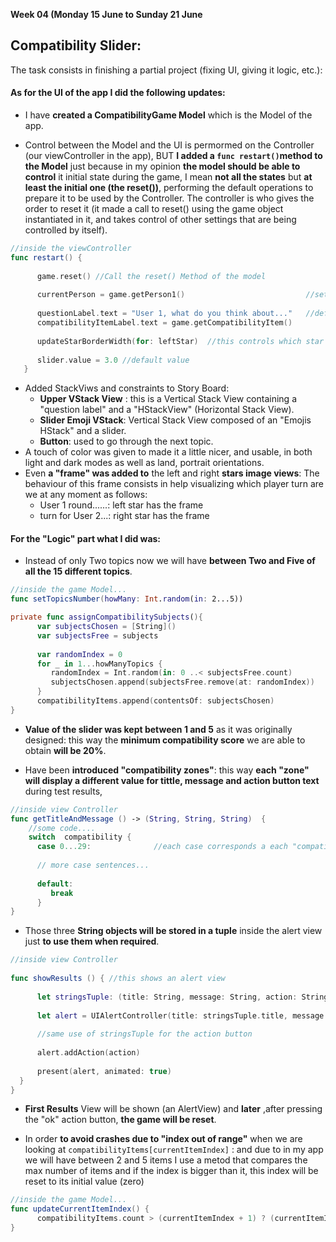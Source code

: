 **Week 04 (Monday 15 June to Sunday 21 June**  

## Compatibility Slider: 

The task consists in finishing a partial project (fixing UI, giving it logic, etc.):  

#### As for the **UI** of the app I did the following updates:
- I have **created a CompatibilityGame Model** which is the Model of the app.  

- Control between the Model and the UI is permormed on the Controller (our viewController in the app), BUT **I added a `func restart()`method to the Model** just because in my opinion **the model should be able to control** it initial state during the game, I mean **not all the states** but **at least the initial one (the reset())**, performing the default operations to prepare it to be used by the Controller. The controller is who gives the order to reset it (it made a call to reset() using the game object instantiated in it, and takes control of other settings that are being controlled by itself).
```Swift
//inside the viewController
func restart() {
      
      game.reset() //Call the reset() Method of the model
   
      currentPerson = game.getPerson1()                           //sets currentPerson to person1
      
      questionLabel.text = "User 1, what do you think about..."   //default message
      compatibilityItemLabel.text = game.getCompatibilityItem()
      
      updateStarBorderWidth(for: leftStar)  //this controls which star is taking the "frame" (left start means user 1)
      
      slider.value = 3.0 //default value
   }

```

- Added StackViws and constraints to Story Board:
  - **Upper VStack View** : this is a Vertical Stack View containing a "question label" and a "HStackView" (Horizontal Stack View).
  - **Slider Emoji VStack**: Vertical Stack View composed of an "Emojis HStack" and a slider.
  - **Button**: used to go through the next topic.
 - A touch of color was given to made it a little nicer, and usable, in both light and dark modes as well as land, portrait orientations.
 - Even **a "frame" was added to** the left and right **stars image views**: The behaviour of this frame consists in help visualizing which player turn are we at any moment as follows:
   - User 1 round......: left star has the frame
   - turn for User 2...: right star has the frame

#### For the **"Logic"** part what I did was:  
- Instead of only Two topics now we will have **between Two and Five of all the 15 different topics**.
```Swift
//inside the game Model...
func setTopicsNumber(howMany: Int.random(in: 2...5))

private func assignCompatibilitySubjects(){
      var subjectsChosen = [String]()
      var subjectsFree = subjects
      
      var randomIndex = 0
      for _ in 1...howManyTopics {
         randomIndex = Int.random(in: 0 ..< subjectsFree.count)
         subjectsChosen.append(subjectsFree.remove(at: randomIndex))
      }
      compatibilityItems.append(contentsOf: subjectsChosen)
}
```
- **Value of the slider was kept between 1 and 5** as it was originally designed: this way the **minimum compatibility score** we are able to obtain **will be 20%**.


- Have been **introduced "compatibility zones"**: this way **each "zone" will display a different value for tittle, message and action button text** during test results, 

```Swift
//inside view Controller
func getTitleAndMessage () -> (String, String, String)  {
    //some code....
    switch  compatibility { 
      case 0...29:              //each case corresponds a each "compatibility zone"
      
      // more case sentences...
      
      default:
         break
      }
}
```

- Those three  **String objects will be stored in a tuple** inside the alert view just **to use them when required**.
```Swift
//inside view Controller
  
func showResults () { //this shows an alert view
   
      let stringsTuple: (title: String, message: String, action: String) = getTitleAndMessage()
      
      let alert = UIAlertController(title: stringsTuple.title, message: stringsTuple.message, preferredStyle: .alert)
     
      //same use of stringsTuple for the action button
      
      alert.addAction(action)
      
      present(alert, animated: true)
  }
}

```
- **First Results** View will be shown (an AlertView) and **later** ,after pressing the "ok" action button, **the game will be reset**.  


- In order **to avoid crashes due to "index out of range"** when we are looking at `compatibilityItems[currentItemIndex]` : and due to in my app we will have between 2 and 5 items
I use a metod that compares the max number of items and if the index is bigger than it, this index will be reset to its initial value (zero) 
```Swift 
//inside the game Model...
func updateCurrentItemIndex() {
      compatibilityItems.count > (currentItemIndex + 1) ? (currentItemIndex += 1) : resetCurrentItemIndex()
}
```

  

